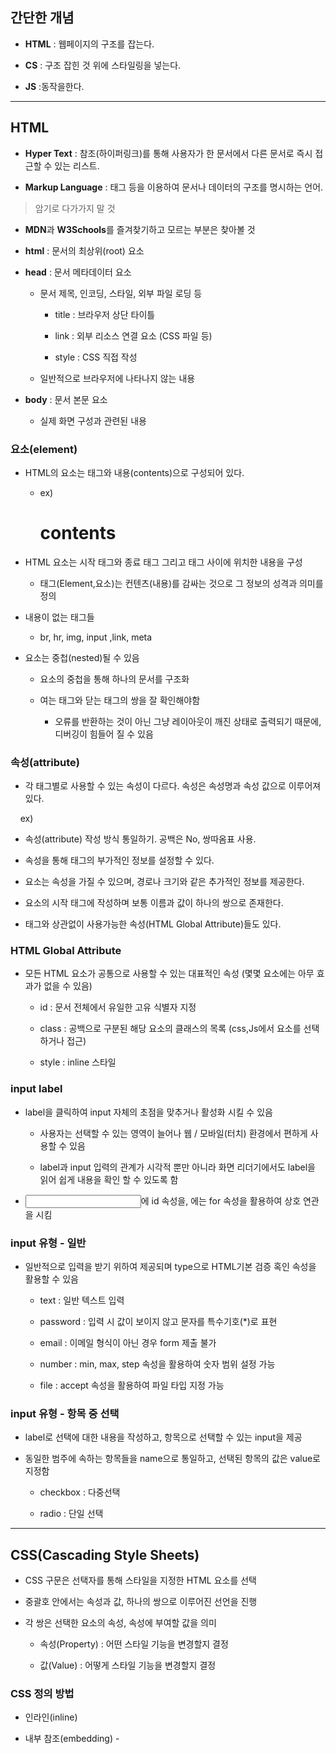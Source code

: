 ## 간단한 개념

- **HTML** : 웹페이지의 구조를 잡는다.

- **CS** : 구조 잡힌 것 위에 스타일링을 넣는다.

- **JS** :동작을한다.

---

## HTML

- **Hyper Text** : 참조(하이퍼링크)를 통해 사용자가 한 문서에서 다른 문서로 즉시 접근할 수 있는 리스트.

- **Markup Language** : 태그 등을 이용하여 문서나 데이터의 구조를 명시하는 언어.

> 암기로 다가가지 말 것

- **MDN**과 **W3Schools**를 즐겨찾기하고 모르는 부분은 찾아볼 것

- **html** : 문서의 최상위(root) 요소

- **head** : 문서 메타데이터 요소
  
  - 문서 제목, 인코딩, 스타일, 외부 파일 로딩 등
    
    - title : 브라우저 상단 타이틀
    
    - link : 외부 리소스 연결 요소 (CSS 파일 등)
    
    - style : CSS 직접 작성
  
  - 일반적으로 브라우저에 나타나지 않는 내용

- **body** : 문서 본문 요소
  
  - 실제 화면 구성과 관련된 내용 

### 요소(element)

- HTML의 요소는 태그와 내용(contents)으로 구성되어 있다.
  
  - ex) <h1>contents</h1>

- HTML 요소는 시작 태그와 종료 태그 그리고 태그 사이에 위치한 내용을 구성
  
  - 태그(Element,요소)는 컨텐츠(내용)를 감싸는 것으로 그 정보의 성격과 의미를 정의

- 내용이 없는 태그들
  
  - br, hr, img, input ,link, meta

- 요소는 중첩(nested)될 수 있음
  
  - 요소의 중첩을 통해 하나의 문서를 구조화
  
  - 여는 태그와 닫는 태그의 쌍을 잘 확인해야함
    
    - 오류를 반환하는 것이 아닌 그냥 레이아웃이 깨진 상태로 출력되기 때문에, 디버깅이 힘들어 질 수 있음

### 속성(attribute)

- 각 태그별로 사용할 수 있는 속성이 다르다. 속성은 속성명과 속성 값으로 이루어져 있다. 

    ex) <a href="https://goolge.com"></a>

- 속성(attribute) 작성 방식 통일하기. 공백은 No, 쌍따옴표 사용.

- 속성을 통해 태그의 부가적인 정보를 설정할 수 있다.

- 요소는 속성을 가질 수 있으며, 경로나 크기와 같은 추가적인 정보를 제공한다.

- 요소의 시작 태그에 작성하며 보통 이름과 값이 하나의 쌍으로 존재한다.

- 태그와 상관없이 사용가능한 속성(HTML Global Attribute)들도 있다.

### HTML Global Attribute

- 모든 HTML 요소가 공통으로 사용할 수 있는 대표적인 속성 (몇몇 요소에는 아무 효과가 없을 수 있음)
  
  - id : 문서 전체에서 유일한 고유 식별자 지정
  
  - class : 공백으로 구분된 해당 요소의 클래스의 목록 (css,Js에서 요소를 선택하거나 접근)
  
  - style : inline 스타일

### input label

- label을 클릭하여 input 자체의 초점을 맞추거나 활성화 시킬 수 있음
  
  - 사용자는 선택할 수 있는 영역이 늘어나 웹 / 모바일(터치) 환경에서 편하게 사용할 수 있음
  
  - label과 input 입력의 관계가 시각적 뿐만 아니라 화면 리더기에서도 label을 읽어 쉽게 내용을 확인 할 수 있도록 함

- <input>에 id 속성을, <label>에는 for 속성을 활용하여 상호 연관을 시킴

### input 유형 - 일반

- 일반적으로 입력을 받기 위하여 제공되며 type으로 HTML기본 검증 혹인 속성을 활용할 수 있음
  
  - text : 일반 텍스트 입력
  
  - password : 입력 시 값이 보이지 않고 문자를 특수기호(*)로 표현
  
  - email : 이메일 형식이 아닌 경우 form 제출 불가
  
  - number : min, max, step 속성을 활용하여 숫자 범위 설정 가능
  
  - file : accept 속성을 활용하여 파일 타입 지정 가능

### input 유형 - 항목 중 선택

- label로 선택에 대한 내용을 작성하고, 항목으로 선택할 수 있는 input을 제공

- 동일한 범주에 속하는 항목들을 name으로 통일하고, 선택된 항목의 값은 value로 지정함
  
  - checkbox : 다중선택
  
  - radio : 단일 선택

---

## CSS(Cascading Style Sheets)

- CSS 구문은 선택자를 통해 스타일을 지정한 HTML 요소를 선택

- 중괄호 안에서는 속성과 값, 하나의 쌍으로 이루어진 선언을 진행

- 각 쌍은 선택한 요소의 속성, 속성에 부여할 값을 의미
  
  - 속성(Property) : 어떤 스타일 기능을 변경할지 결정
  
  - 값(Value) : 어떻게 스타일 기능을 변경할지 결정

### CSS 정의 방법

- 인라인(inline)

- 내부 참조(embedding) - <style>

- 외부 참조(link file) - 분리된 CSS 파일

        ex) link rel="stylesheet" href="mystyle.css">

### 선택자(Selector) 유형

- 기본 선택자
  
  - 전체 선택자(*), 요소(tag) 선택자
  
  - 클래스(class)선택자, 아이디(id) 선택자, 속성(attr) 선택자

- 결합자(Combinators)
  
  - 자손 결합자, 자식 결합자

### CSS 선택자 정리

- 요소 선택자
  
  - HTML 태그를 직접 선택 

- 클래스(class) 선택자
  
  - 마침표(.)문자로 시작하며, 해당 클래스가 적용된 항목을 선택

- 아이디(id) 선택자
  
  - \# 문자로 시작하며, 해당 아이디가 적용된 항목을 선택
  
  - 일반적으로 하나의 문서에 1번만 사용. 여러 번 사용해도 동작하지만, 단일 id를 사용하는 것을 권장.

### CSS 적용 우선순위(cascading order)

- CSS 우선순위를 아래와 같이 그룹을 지어볼 수 있다.
  
  - 중요도 (importance) - 사용시 주의
    
    - !important
  
  - 우선 순위 (Specificity)
    
    - 인라인 > id > class 속성 > 요소

### CSS 상속

- CSS는 상속을 통해 부모 요소의 속성을 자식에게 상속한다.
  
  - 속성(프로퍼티) 중에는 상속이 되는 것과 되지 않는 것이 있다.
  
  - 상속 되는 것 예시
  
      ex) Text 관련 요소(front, color, text-align), opacity, visibility 등
  
  - 상속 되지 않는 것 예시
    
    ex) Box model 관련 요소(width, height, margin, padding, border, box-sizing, display), position 관련 요소(position, top/right/bottom/left,z-index) 등
